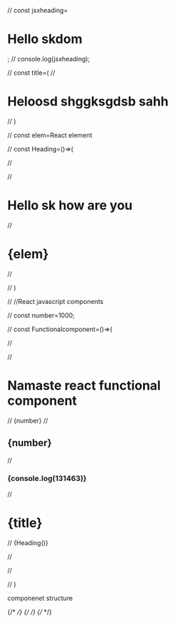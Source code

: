 
// const jsxheading=<h1 className="hradinf">Hello skdom</h1>;
// console.log(jsxheading);

// const title=(
//     <h1 className="title">Heloosd shggksgdsb sahh</h1>
// )

// const elem=<span>React element</span>

// const Heading=()=>(
    
//     <div>
//          <h1>Hello sk how are you</h1>
//    <h1> {elem}</h1>
  
//     </div>
// )

// //React javascript components

// const number=1000;

// const Functionalcomponent=()=>(

//     <div>
//          <h1>Namaste react functional component</h1>
//          {number}
//          <h2>{number}</h2>
//          <h3>{console.log(131463)}</h3>
//          <h1>{title}</h1>
//          {Heading()}
         
//          <Heading />
         
//     </div>
   
//     )



componenet structure


  {/* <Restorantcardcomponent resdata={reslist[0]}/>
           <Restorantcardcomponent resdata={reslist[1]}/>
           <Restorantcardcomponent resdata={reslist[2]}/>
           <Restorantcardcomponent resdata={reslist[3]}/>
           <Restorantcardcomponent resdata={reslist[4]}/>
           <Restorantcardcomponent resdata={reslist[5]}/>
           <Restorantcardcomponent resdata={reslist[6]}/>
           <Restorantcardcomponent resdata={reslist[7]}/>
           <Restorantcardcomponent resdata={reslist[8]}/> */}
           {/* <Restorantcardcomponent resdata={reslist[9]}/>
           <Restorantcardcomponent resdata={reslist[10]}/> */}
           {/* <Restorantcardcomponent 
            resname="Sarthak Restaurant"
             cousins="Pizza, south indian, rushian" 
             stars="4.2 stars"
             time="43 min"
             />
           <Restorantcardcomponent
             resname="Vishal Restaurant" 
             cousins="veg maratha, west indian"
             stars="3.9 stars"
            time="31 min"
             /> */}